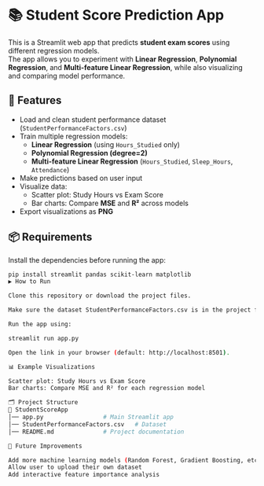 # 📚 Student Score Prediction App

This is a Streamlit web app that predicts **student exam scores** using different regression models.  
The app allows you to experiment with **Linear Regression**, **Polynomial Regression**, and **Multi-feature Linear Regression**, while also visualizing and comparing model performance.


## 🚀 Features
- Load and clean student performance dataset (`StudentPerformanceFactors.csv`)
- Train multiple regression models:
  - **Linear Regression** (using `Hours_Studied` only)
  - **Polynomial Regression (degree=2)**
  - **Multi-feature Linear Regression** (`Hours_Studied`, `Sleep_Hours`, `Attendance`)
- Make predictions based on user input
- Visualize data:
  - Scatter plot: Study Hours vs Exam Score
  - Bar charts: Compare **MSE** and **R²** across models
- Export visualizations as **PNG**

## 📦 Requirements
Install the dependencies before running the app:

```bash
pip install streamlit pandas scikit-learn matplotlib
▶️ How to Run

Clone this repository or download the project files.

Make sure the dataset StudentPerformanceFactors.csv is in the project folder.

Run the app using:

streamlit run app.py

Open the link in your browser (default: http://localhost:8501).

📊 Example Visualizations

Scatter plot: Study Hours vs Exam Score
Bar charts: Compare MSE and R² for each regression model

🗂 Project Structure
📁 StudentScoreApp
│── app.py                 # Main Streamlit app
│── StudentPerformanceFactors.csv   # Dataset
│── README.md              # Project documentation

🔮 Future Improvements

Add more machine learning models (Random Forest, Gradient Boosting, etc.)
Allow user to upload their own dataset
Add interactive feature importance analysis
